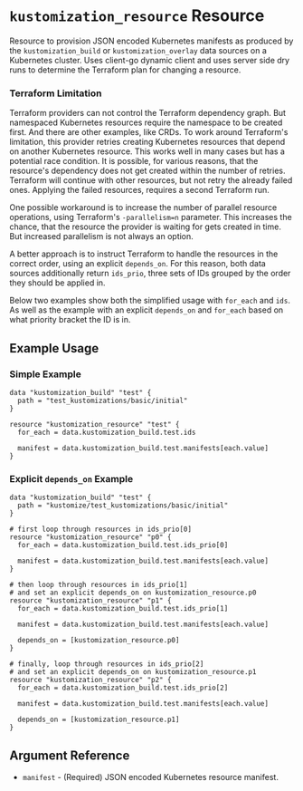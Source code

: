 # `kustomization_resource` Resource

Resource to provision JSON encoded Kubernetes manifests as produced by the `kustomization_build` or `kustomization_overlay` data sources on a Kubernetes cluster. Uses client-go dynamic client and uses server side dry runs to determine the Terraform plan for changing a resource.

### Terraform Limitation

Terraform providers can not control the Terraform dependency graph. But namespaced Kubernetes resources require the namespace to be created first. And there are other examples, like CRDs. To work around Terraform's limitation, this provider retries creating Kubernetes resources that depend on another Kubernetes resource. This works well in many cases but has a potential race condition. It is possible, for various reasons, that the resource's dependency does not get created within the number of retries. Terraform will continue with other resources, but not retry the already failed ones. Applying the failed resources, requires a second Terraform run.

One possible workaround is to increase the number of parallel resource operations, using Terraform's `-parallelism=n` parameter. This increases the chance, that the resource the provider is waiting for gets created in time. But increased parallelism is not always an option.

A better approach is to instruct Terraform to handle the resources in the correct order, using an explicit `depends_on`. For this reason, both data sources additionally return `ids_prio`, three sets of IDs grouped by the order they should be applied in.

Below two examples show both the simplified usage with `for_each` and `ids`. As well as the example with an explicit `depends_on` and `for_each` based on what priority bracket the ID is in.

## Example Usage

### Simple Example

```hcl
data "kustomization_build" "test" {
  path = "test_kustomizations/basic/initial"
}

resource "kustomization_resource" "test" {
  for_each = data.kustomization_build.test.ids

  manifest = data.kustomization_build.test.manifests[each.value]
}

```

### Explicit `depends_on` Example

```hcl
data "kustomization_build" "test" {
  path = "kustomize/test_kustomizations/basic/initial"
}

# first loop through resources in ids_prio[0]
resource "kustomization_resource" "p0" {
  for_each = data.kustomization_build.test.ids_prio[0]

  manifest = data.kustomization_build.test.manifests[each.value]
}

# then loop through resources in ids_prio[1]
# and set an explicit depends_on on kustomization_resource.p0
resource "kustomization_resource" "p1" {
  for_each = data.kustomization_build.test.ids_prio[1]

  manifest = data.kustomization_build.test.manifests[each.value]

  depends_on = [kustomization_resource.p0]
}

# finally, loop through resources in ids_prio[2]
# and set an explicit depends_on on kustomization_resource.p1
resource "kustomization_resource" "p2" {
  for_each = data.kustomization_build.test.ids_prio[2]

  manifest = data.kustomization_build.test.manifests[each.value]

  depends_on = [kustomization_resource.p1]
}

```

## Argument Reference

- `manifest` - (Required) JSON encoded Kubernetes resource manifest.
